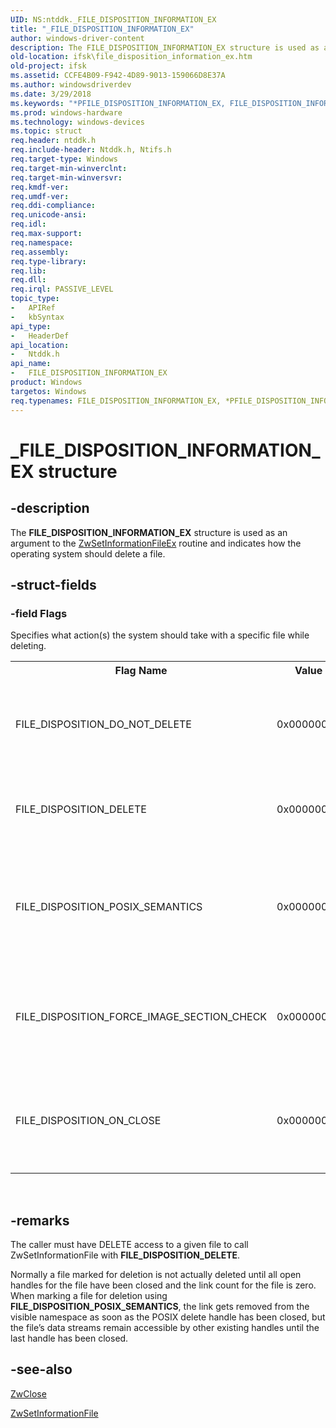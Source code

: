```yaml
---
UID: NS:ntddk._FILE_DISPOSITION_INFORMATION_EX
title: "_FILE_DISPOSITION_INFORMATION_EX"
author: windows-driver-content
description: The FILE_DISPOSITION_INFORMATION_EX structure is used as an argument to the ZwSetInformationFileEx routine and indicates how the operating system should delete a file.
old-location: ifsk\file_disposition_information_ex.htm
old-project: ifsk
ms.assetid: CCFE4B09-F942-4D89-9013-159066D8E37A
ms.author: windowsdriverdev
ms.date: 3/29/2018
ms.keywords: "*PFILE_DISPOSITION_INFORMATION_EX, FILE_DISPOSITION_INFORMATION_EX, FILE_DISPOSITION_INFORMATION_EX structure [Installable File System Drivers], PFILE_DISPOSITION_INFORMATION_EX, PFILE_DISPOSITION_INFORMATION_EX structure pointer [Installable File System Drivers], _FILE_DISPOSITION_INFORMATION_EX, ifsk.file_disposition_information_ex, ntddk/FILE_DISPOSITION_INFORMATION_EX, ntddk/PFILE_DISPOSITION_INFORMATION_EX"
ms.prod: windows-hardware
ms.technology: windows-devices
ms.topic: struct
req.header: ntddk.h
req.include-header: Ntddk.h, Ntifs.h
req.target-type: Windows
req.target-min-winverclnt: 
req.target-min-winversvr: 
req.kmdf-ver: 
req.umdf-ver: 
req.ddi-compliance: 
req.unicode-ansi: 
req.idl: 
req.max-support: 
req.namespace: 
req.assembly: 
req.type-library: 
req.lib: 
req.dll: 
req.irql: PASSIVE_LEVEL
topic_type:
-	APIRef
-	kbSyntax
api_type:
-	HeaderDef
api_location:
-	Ntddk.h
api_name:
-	FILE_DISPOSITION_INFORMATION_EX
product: Windows
targetos: Windows
req.typenames: FILE_DISPOSITION_INFORMATION_EX, *PFILE_DISPOSITION_INFORMATION_EX
---
```


# _FILE_DISPOSITION_INFORMATION_EX structure


## -description


The <b>FILE_DISPOSITION_INFORMATION_EX</b> structure is used as an argument to the <a href="https://msdn.microsoft.com/en-us/library/windows/hardware/ff567096">ZwSetInformationFileEx</a> routine and indicates how the operating system should delete a file.


## -struct-fields




### -field Flags

Specifies what action(s) the system should take with a specific file while deleting.

<table>
<tr>
<th>Flag Name</th>
<th>
                   Value</th>
<th>Meaning</th>
</tr>
<tr>
<td>FILE_DISPOSITION_DO_NOT_DELETE</td>
<td>
                  0x00000000
                </td>
<td>Specifies the system should not delete a file.</td>
</tr>
<tr>
<td>FILE_DISPOSITION_DELETE</td>
<td>0x00000001</td>
<td>Specifies the system should delete a file.</td>
</tr>
<tr>
<td>FILE_DISPOSITION_POSIX_SEMANTICS</td>
<td>0x00000002</td>
<td>Specifies the system should perform a POSIX-style delete.</td>
</tr>
<tr>
<td>FILE_DISPOSITION_FORCE_IMAGE_SECTION_CHECK</td>
<td>0x00000004</td>
<td>Specifies the system should force an image section check. </td>
</tr>
<tr>
<td>FILE_DISPOSITION_ON_CLOSE </td>
<td>0x00000008</td>
<td>Specifies if the system sets or clears the on-close state.</td>
</tr>
</table>
 


## -remarks



The caller must have DELETE access to a given file to call ZwSetInformationFile with <b>FILE_DISPOSITION_DELETE</b>. 

Normally a file marked for deletion is not actually deleted until all open handles for the file have been closed and the link count for the file is zero.  When marking a file for deletion using <b>FILE_DISPOSITION_POSIX_SEMANTICS</b>, the link gets removed from the visible namespace as soon as the POSIX delete handle has been closed, but the file’s data streams remain accessible by other existing handles until the last handle has been closed.




## -see-also




<a href="https://msdn.microsoft.com/library/windows/hardware/ff566417">ZwClose</a>



<a href="https://msdn.microsoft.com/library/windows/hardware/ff567096">ZwSetInformationFile</a>
 

 

